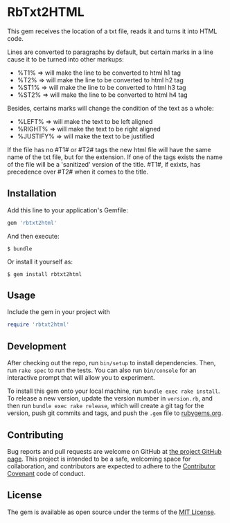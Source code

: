# RbTxt2HTML

This gem receives the location of a txt file, reads it and turns it into HTML code.

Lines are converted to paragraphs by default, but certain marks in a line cause it to be turned into other markups:

* %T1%       => will make the line to be converted to html h1 tag
* %T2%       => will make the line to be converted to html h2 tag
* %ST1%      => will make the line to be converted to html h3 tag
* %ST2%      => will make the line to be converted to html h4 tag

Besides, certains marks will change the condition of the text as a whole:

* %LEFT%     => will make the text to be left aligned
* %RIGHT%    => will make the text to be right aligned
* %JUSTIFY%  => will make the text to be justified

If the file has no #T1# or #T2# tags the new html file will have the same name of the txt file, but for the extension. If one of the tags exists the name of the file will be a 'sanitized' version of the title. #T1#, if exixts, has precedence over #T2# when it comes to the title.

## Installation

Add this line to your application's Gemfile:

```ruby
gem 'rbtxt2html'
```

And then execute:

    $ bundle

Or install it yourself as:

    $ gem install rbtxt2html

## Usage

Include the gem in your project with

```ruby
require 'rbtxt2html'
```

## Development

After checking out the repo, run `bin/setup` to install dependencies. Then, run `rake spec` to run the tests. You can also run `bin/console` for an interactive prompt that will allow you to experiment.

To install this gem onto your local machine, run `bundle exec rake install`. To release a new version, update the version number in `version.rb`, and then run `bundle exec rake release`, which will create a git tag for the version, push git commits and tags, and push the `.gem` file to [rubygems.org](https://rubygems.org).

## Contributing

Bug reports and pull requests are welcome on GitHub at [the project GitHub page](https://github.com/EdDeAlmeidaJr/rbtxt2html). This project is intended to be a safe, welcoming space for collaboration, and contributors are expected to adhere to the [Contributor Covenant](http://contributor-covenant.org) code of conduct.


## License

The gem is available as open source under the terms of the [MIT License](http://opensource.org/licenses/MIT).

